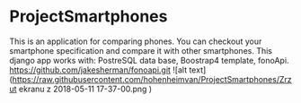# ProjectSmartphones
This is an application for comparing phones. 
You can checkout your smartphone specification and compare it with other smartphones.
This django app works with: PostreSQL data base, Boostrap4 template, fonoApi. https://github.com/jakesherman/fonoapi.git
![alt text](https://raw.githubusercontent.com/hohenheimvan/ProjectSmartphones/Zrzut ekranu z 2018-05-11 17-37-00.png )
 
